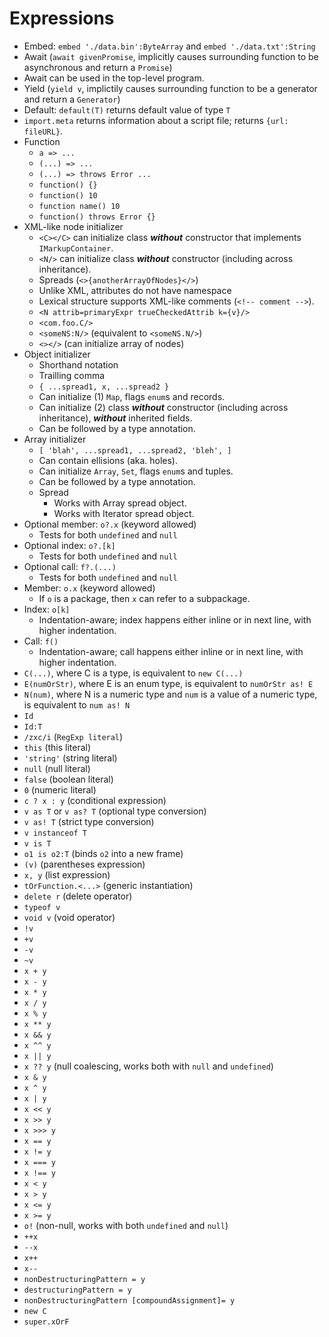 # Expressions

- Embed: `embed './data.bin':ByteArray` and `embed './data.txt':String`
- Await (`await givenPromise`, implicitly causes surrounding function to be asynchronous and return a `Promise`)
- Await can be used in the top-level program.
- Yield (`yield v`, implictily causes surrounding function to be a generator and return a `Generator`)
- Default: `default(T)` returns default value of type `T`
- `import.meta` returns information about a script file; returns `{url: fileURL}`.
- Function
  - `a => ...`
  - `(...) => ...`
  - `(...) => throws Error ...`
  - `function() {}`
  - `function() 10`
  - `function name() 10`
  - `function() throws Error {}`
- XML-like node initializer
  - `<C></C>` can initialize class _**without**_ constructor that implements `IMarkupContainer`.
  - `<N/>` can initialize class _**without**_ constructor (including across inheritance).
  - Spreads (`<>{anotherArrayOfNodes}</>`)
  - Unlike XML, attributes do not have namespace
  - Lexical structure supports XML-like comments (`<!-- comment -->`).
  - `<N attrib=primaryExpr trueCheckedAttrib k={v}/>`
  - `<com.foo.C/>`
  - `<someNS:N/>` (equivalent to `<someNS.N/>`)
  - `<></>` (can initialize array of nodes)
- Object initializer
  - Shorthand notation
  - Trailling comma
  - `{ ...spread1, x, ...spread2 }`
  - Can initialize (1) `Map`, flags `enum`s and records.
  - Can initialize (2) class _**without**_ constructor (including across inheritance), _**without**_ inherited fields.
  - Can be followed by a type annotation.
- Array initializer
  - `[ 'blah', ...spread1, ...spread2, 'bleh', ]`
  - Can contain ellisions (aka. holes).
  - Can initialize `Array`, `Set`, flags `enum`s and tuples.
  - Can be followed by a type annotation.
  - Spread
    - Works with Array spread object.
    - Works with Iterator spread object.
- Optional member: `o?.x` (keyword allowed)
  - Tests for both `undefined` and `null`
- Optional index: `o?.[k]`
  - Tests for both `undefined` and `null`
- Optional call: `f?.(...)`
  - Tests for both `undefined` and `null`
- Member: `o.x` (keyword allowed)
  - If `o` is a package, then `x` can refer to a subpackage.
- Index: `o[k]`
  - Indentation-aware; index happens either inline or in next line, with higher indentation.
- Call: `f()`
  - Indentation-aware; call happens either inline or in next line, with higher indentation.
- `C(...)`, where C is a type, is equivalent to `new C(...)`
- `E(numOrStr)`, where E is an enum type, is equivalent to `numOrStr as! E`
- `N(num)`, where N is a numeric type and `num` is a value of a numeric type, is equivalent to `num as! N`
- `Id`
- `Id:T`
- `/zxc/i` (`RegExp literal`)
- `this` (this literal)
- `'string'` (string literal)
- `null` (null literal)
- `false` (boolean literal)
- `0` (numeric literal)
- `c ? x : y` (conditional expression)
- `v as T` or `v as? T` (optional type conversion)
- `v as! T` (strict type conversion)
- `v instanceof T`
- `v is T`
- `o1 is o2:T` (binds `o2` into a new frame)
- `(v)` (parentheses expression)
- `x, y` (list expression)
- `tOrFunction.<...>` (generic instantiation)
- `delete r` (delete operator)
- `typeof v`
- `void v` (void operator)
- `!v`
- `+v`
- `-v`
- `~v`
- `x + y`
- `x - y`
- `x * y`
- `x / y`
- `x % y`
- `x ** y`
- `x && y`
- `x ^^ y`
- `x || y`
- `x ?? y` (null coalescing, works both with `null` and `undefined`)
- `x & y`
- `x ^ y`
- `x | y`
- `x << y`
- `x >> y`
- `x >>> y`
- `x == y`
- `x != y`
- `x === y`
- `x !== y`
- `x < y`
- `x > y`
- `x <= y`
- `x >= y`
- `o!` (non-null, works with both `undefined` and `null`)
- `++x`
- `--x`
- `x++`
- `x--`
- `nonDestructuringPattern = y`
- `destructuringPattern = y`
- `nonDestructuringPattern [compoundAssignment]= y`
- `new C`
- `super.xOrF`